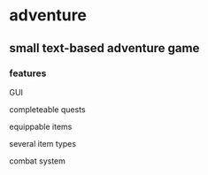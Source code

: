 # adventure
## small text-based adventure game

### features
GUI

completeable quests

equippable items

several item types

combat system
